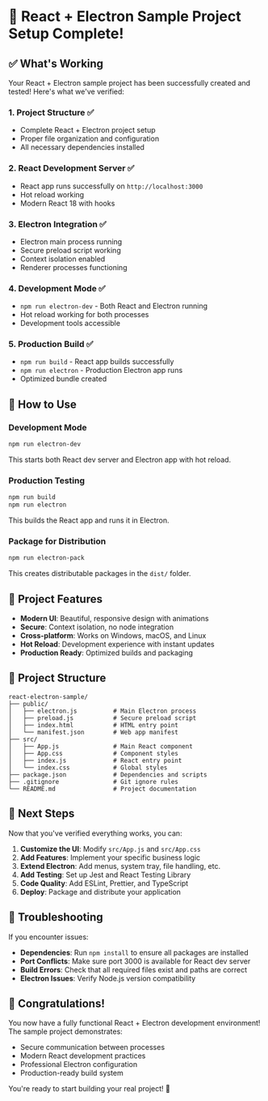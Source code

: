 # 🎉 React + Electron Sample Project Setup Complete!

## ✅ What's Working

Your React + Electron sample project has been successfully created and tested! Here's what we've verified:

### 1. **Project Structure** ✅
- Complete React + Electron project setup
- Proper file organization and configuration
- All necessary dependencies installed

### 2. **React Development Server** ✅
- React app runs successfully on `http://localhost:3000`
- Hot reload working
- Modern React 18 with hooks

### 3. **Electron Integration** ✅
- Electron main process running
- Secure preload script working
- Context isolation enabled
- Renderer processes functioning

### 4. **Development Mode** ✅
- `npm run electron-dev` - Both React and Electron running
- Hot reload working for both processes
- Development tools accessible

### 5. **Production Build** ✅
- `npm run build` - React app builds successfully
- `npm run electron` - Production Electron app runs
- Optimized bundle created

## 🚀 How to Use

### Development Mode
```bash
npm run electron-dev
```
This starts both React dev server and Electron app with hot reload.

### Production Testing
```bash
npm run build
npm run electron
```
This builds the React app and runs it in Electron.

### Package for Distribution
```bash
npm run electron-pack
```
This creates distributable packages in the `dist/` folder.

## 🔧 Project Features

- **Modern UI**: Beautiful, responsive design with animations
- **Secure**: Context isolation, no node integration
- **Cross-platform**: Works on Windows, macOS, and Linux
- **Hot Reload**: Development experience with instant updates
- **Production Ready**: Optimized builds and packaging

## 📁 Project Structure

```
react-electron-sample/
├── public/
│   ├── electron.js          # Main Electron process
│   ├── preload.js           # Secure preload script
│   ├── index.html           # HTML entry point
│   └── manifest.json        # Web app manifest
├── src/
│   ├── App.js               # Main React component
│   ├── App.css              # Component styles
│   ├── index.js             # React entry point
│   └── index.css            # Global styles
├── package.json             # Dependencies and scripts
├── .gitignore               # Git ignore rules
└── README.md                # Project documentation
```

## 🎯 Next Steps

Now that you've verified everything works, you can:

1. **Customize the UI**: Modify `src/App.js` and `src/App.css`
2. **Add Features**: Implement your specific business logic
3. **Extend Electron**: Add menus, system tray, file handling, etc.
4. **Add Testing**: Set up Jest and React Testing Library
5. **Code Quality**: Add ESLint, Prettier, and TypeScript
6. **Deploy**: Package and distribute your application

## 🐛 Troubleshooting

If you encounter issues:

- **Dependencies**: Run `npm install` to ensure all packages are installed
- **Port Conflicts**: Make sure port 3000 is available for React dev server
- **Build Errors**: Check that all required files exist and paths are correct
- **Electron Issues**: Verify Node.js version compatibility

## 🎊 Congratulations!

You now have a fully functional React + Electron development environment! The sample project demonstrates:

- Secure communication between processes
- Modern React development practices
- Professional Electron configuration
- Production-ready build system

You're ready to start building your real project! 🚀